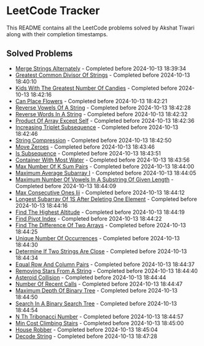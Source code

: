 # LeetCode Tracker

This README contains all the LeetCode problems solved by Akshat Tiwari along with their completion timestamps.

## Solved Problems


- [Merge Strings Alternately](https://leetcode.com/problems/merge-strings-alternately/description/?envType=study-plan-v2&envId=leetcode-75) - Completed before 2024-10-13 18:39:34
- [Greatest Common Divisor Of Strings](https://leetcode.com/problems/greatest-common-divisor-of-strings/description/?envType=study-plan-v2&envId=leetcode-75) - Completed before 2024-10-13 18:40:10
- [Kids With The Greatest Number Of Candies](https://leetcode.com/problems/kids-with-the-greatest-number-of-candies/description/?envType=study-plan-v2&envId=leetcode-75) - Completed before 2024-10-13 18:42:16
- [Can Place Flowers](https://leetcode.com/problems/can-place-flowers/description/?envType=study-plan-v2&envId=leetcode-75) - Completed before 2024-10-13 18:42:21
- [Reverse Vowels Of A String](https://leetcode.com/problems/reverse-vowels-of-a-string/description/?envType=study-plan-v2&envId=leetcode-75) - Completed before 2024-10-13 18:42:28
- [Reverse Words In A String](https://leetcode.com/problems/reverse-words-in-a-string/description/?envType=study-plan-v2&envId=leetcode-75) - Completed before 2024-10-13 18:42:32
- [Product Of Array Except Self](https://leetcode.com/problems/product-of-array-except-self/description/?envType=study-plan-v2&envId=leetcode-75) - Completed before 2024-10-13 18:42:36
- [Increasing Triplet Subsequence](https://leetcode.com/problems/increasing-triplet-subsequence/description/?envType=study-plan-v2&envId=leetcode-75) - Completed before 2024-10-13 18:42:46
- [String Compression](https://leetcode.com/problems/string-compression/description/?envType=study-plan-v2&envId=leetcode-75) - Completed before 2024-10-13 18:42:50
- [Move Zeroes](https://leetcode.com/problems/move-zeroes/description/?envType=study-plan-v2&envId=leetcode-75) - Completed before 2024-10-13 18:43:46
- [Is Subsequence](https://leetcode.com/problems/is-subsequence/description/?envType=study-plan-v2&envId=leetcode-75) - Completed before 2024-10-13 18:43:51
- [Container With Most Water](https://leetcode.com/problems/container-with-most-water/description/?envType=study-plan-v2&envId=leetcode-75) - Completed before 2024-10-13 18:43:56
- [Max Number Of K Sum Pairs](https://leetcode.com/problems/max-number-of-k-sum-pairs/description/?envType=study-plan-v2&envId=leetcode-75) - Completed before 2024-10-13 18:44:00
- [Maximum Average Subarray I](https://leetcode.com/problems/maximum-average-subarray-i/description/?envType=study-plan-v2&envId=leetcode-75) - Completed before 2024-10-13 18:44:05
- [Maximum Number Of Vowels In A Substring Of Given Length](https://leetcode.com/problems/maximum-number-of-vowels-in-a-substring-of-given-length/description/?envType=study-plan-v2&envId=leetcode-75) - Completed before 2024-10-13 18:44:09
- [Max Consecutive Ones Iii](https://leetcode.com/problems/max-consecutive-ones-iii/description/?envType=study-plan-v2&envId=leetcode-75) - Completed before 2024-10-13 18:44:12
- [Longest Subarray Of 1S After Deleting One Element](https://leetcode.com/problems/longest-subarray-of-1s-after-deleting-one-element/description/?envType=study-plan-v2&envId=leetcode-75) - Completed before 2024-10-13 18:44:16
- [Find The Highest Altitude](https://leetcode.com/problems/find-the-highest-altitude/description/?envType=study-plan-v2&envId=leetcode-75) - Completed before 2024-10-13 18:44:19
- [Find Pivot Index](https://leetcode.com/problems/find-pivot-index/description/?envType=study-plan-v2&envId=leetcode-75) - Completed before 2024-10-13 18:44:22
- [Find The Difference Of Two Arrays](https://leetcode.com/problems/find-the-difference-of-two-arrays/description/?envType=study-plan-v2&envId=leetcode-75) - Completed before 2024-10-13 18:44:25
- [Unique Number Of Occurrences](https://leetcode.com/problems/unique-number-of-occurrences/description/?envType=study-plan-v2&envId=leetcode-75) - Completed before 2024-10-13 18:44:30
- [Determine If Two Strings Are Close](https://leetcode.com/problems/determine-if-two-strings-are-close/description/?envType=study-plan-v2&envId=leetcode-75) - Completed before 2024-10-13 18:44:34
- [Equal Row And Column Pairs](https://leetcode.com/problems/equal-row-and-column-pairs/description/?envType=study-plan-v2&envId=leetcode-75) - Completed before 2024-10-13 18:44:37
- [Removing Stars From A String](https://leetcode.com/problems/removing-stars-from-a-string/description/?envType=study-plan-v2&envId=leetcode-75) - Completed before 2024-10-13 18:44:40
- [Asteroid Collision](https://leetcode.com/problems/asteroid-collision/description/?envType=study-plan-v2&envId=leetcode-75) - Completed before 2024-10-13 18:44:44
- [Number Of Recent Calls](https://leetcode.com/problems/number-of-recent-calls/description/?envType=study-plan-v2&envId=leetcode-75) - Completed before 2024-10-13 18:44:47
- [Maximum Depth Of Binary Tree](https://leetcode.com/problems/maximum-depth-of-binary-tree/description/?envType=study-plan-v2&envId=leetcode-75) - Completed before 2024-10-13 18:44:50
- [Search In A Binary Search Tree](https://leetcode.com/problems/search-in-a-binary-search-tree/description/?envType=study-plan-v2&envId=leetcode-75) - Completed before 2024-10-13 18:44:54
- [N Th Tribonacci Number](https://leetcode.com/problems/n-th-tribonacci-number/description/?envType=study-plan-v2&envId=leetcode-75) - Completed before 2024-10-13 18:44:57
- [Min Cost Climbing Stairs](https://leetcode.com/problems/min-cost-climbing-stairs/description/?envType=study-plan-v2&envId=leetcode-75) - Completed before 2024-10-13 18:45:00
- [House Robber](https://leetcode.com/problems/house-robber/description/?envType=study-plan-v2&envId=leetcode-75) - Completed before 2024-10-13 18:45:04
- [Decode String](https://leetcode.com/problems/decode-string/?envType=study-plan-v2&envId=leetcode-75) - Completed before 2024-10-13 18:47:28
